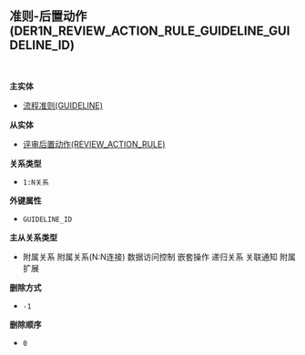 ## 准则-后置动作(DER1N_REVIEW_ACTION_RULE_GUIDELINE_GUIDELINE_ID) <!-- {docsify-ignore-all} -->



<br>
<p class="panel-title"><b>主实体</b></p>

* [流程准则(GUIDELINE)](module/TestMgmt/guideline)

<p class="panel-title"><b>从实体</b></p>

* [评审后置动作(REVIEW_ACTION_RULE)](module/TestMgmt/review_action_rule)

<p class="panel-title"><b>关系类型</b></p>

* `1:N关系`

<p class="panel-title"><b>外键属性</b></p>

* `GUIDELINE_ID`

<p class="panel-title"><b>主从关系类型</b></p>

* <i class="fa fa-square"/></i> 附属关系 <i class="fa fa-square"/></i> 附属关系(N:N连接) <i class="fa fa-square"/></i> 数据访问控制 <i class="fa fa-check-square"/></i> 嵌套操作 <i class="fa fa-square"/></i> 递归关系 <i class="fa fa-square"/></i> 关联通知 <i class="fa fa-square"/></i> 附属扩展

<p class="panel-title"><b>删除方式</b></p>

* `-1`

<p class="panel-title"><b>删除顺序</b></p>

* `0`
